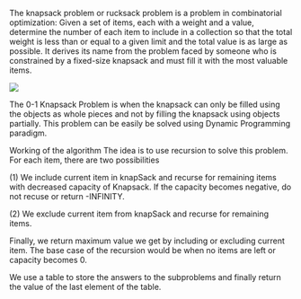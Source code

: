 The knapsack problem or rucksack problem is a problem in combinatorial optimization: Given a set of items, each with a weight and a value, determine the number of each item to include in a collection so that the total weight is less than or equal to a given limit and the total value is as large as possible. It derives its name from the problem faced by someone who is constrained by a fixed-size knapsack and must fill it with the most valuable items.


![](images/64250165/96250601-ba672900-0fcc-11eb-8efe-82c80653b6ce.png)




The 0-1 Knapsack Problem is when the knapsack can only be filled using the objects as whole pieces and not by filling the knapsack using objects partially. This problem can be easily be solved using Dynamic Programming paradigm.

Working of the algorithm
The idea is to use recursion to solve this problem. For each item, there are two possibilities

(1) We include current item in knapSack and recurse for remaining items with decreased capacity of Knapsack. If the capacity becomes negative, do not recuse or return -INFINITY.

(2) We exclude current item from knapSack and recurse for remaining items.

Finally, we return maximum value we get by including or excluding current item. The base case of the recursion would be when no items are left or capacity becomes 0.

We use a table to store the answers to the subproblems and finally return the value of the last element of the table.
